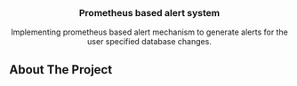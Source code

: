 <!-- PROJECT LOGO -->
<br />
<p align="center">

  <h3 align="center">Prometheus based alert system</h3>

  <p align="center">
    Implementing prometheus based alert mechanism to generate alerts for the user specified database changes.
  </p>
</p>



<!-- ABOUT THE PROJECT -->
## About The Project





   

